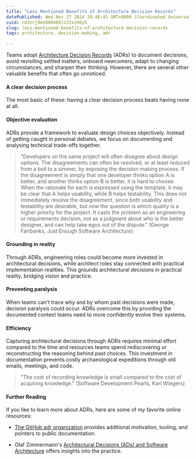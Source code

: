 ```yaml
---
title: "Less Mentioned Benefits of Architecture Decision Records"
datePublished: Wed Nov 27 2024 10:48:41 GMT+0000 (Coordinated Universal Time)
cuid: cm3zrj9mk000409l221vsh6y5
slug: less-mentioned-benefits-of-architecture-decision-records
tags: architecture, decision-making, adr

---
```


Teams adopt [Architecture Decision Records](https://adr.github.io/adr-templates/) (ADRs) to document decisions, avoid revisiting settled matters, onboard newcomers, adapt to changing circumstances, and sharpen their thinking. However, there are several other valuable benefits that often go unnoticed.

#### A clear decision process

The most basic of these: having a clear decision process beats having none at all.

#### Objective evaluation

ADRs provide a framework to evaluate design choices objectively. Instead of getting caught in personal debates, we focus on documenting and analysing technical trade-offs together.

> "Developers on the same project will often disagree about design options. The disagreements can often be resolved, or at least reduced from a boil to a simmer, by exposing the decision making process. If the disagreement is simply that one developer thinks option A is better, and another thinks option B is better, it is hard to choose. When the rationale for each is expressed using the template, it may be clear that A helps usability, while B helps testability. This does not immediately resolve the disagreement, since both usability and testability are desirable, but now the question is which quality is a higher priority for the project. It casts the problem as an engineering or requirements decision, not as a judgment about who is the better designer, and can help take egos out of the dispute." (George Fairbanks, Just Enough Software Architecture)

#### Grounding in reality

Through ADRs, engineering roles could become more invested in architectural decisions, while architect roles stay connected with practical implementation realities. This grounds architectural decisions in practical reality, bridging vision and practice.

#### Preventing paralysis

When teams can't trace why and by whom past decisions were made, decision paralysis could occur. ADRs overcome this by providing the documented context teams need to more confidently evolve their systems.

#### Efficiency

Capturing architectural decisions through ADRs requires minimal effort compared to the time and resources teams spend rediscovering or reconstructing the reasoning behind past choices. This investment in documentation prevents costly archaeological expeditions through old emails, meetings, and code.

> "The cost of recording knowledge is small compared to the cost of acquiring knowledge." (Software Development Pearls, Karl Wiegers)

#### Further Reading

If you like to learn more about ADRs, here are some of my favorite online resources:

* [The GitHub adr organization](https://adr.github.io) provides additional motivation, tooling, and pointers to public documentation.
    
* Olaf Zimmermann's [Architectural Decisions (ADs) and Software Architecture](https://ozimmer.ch/index/2020/04/15/BlogHighlightsAndOutlook.html#architectural-decisions-ads-and-software-architecture) offers insights into the practice.